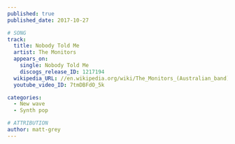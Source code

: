```yaml
---
published: true
published_date: 2017-10-27

# SONG
track:
  title: Nobody Told Me
  artist: The Monitors
  appears_on:
    single: Nobody Told Me
    discogs_release_ID: 1217194
  wikipedia_URL: //en.wikipedia.org/wiki/The_Monitors_(Australian_band)
  youtube_video_ID: 7tmDBFdO_5k

categories:
  - New wave
  - Synth pop

# ATTRIBUTION
author: matt-grey
---
```

